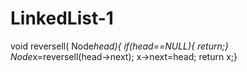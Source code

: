 # LinkedList-1

void reversell( Node*head){
if(head==NULL){
return;}
Node*x=reversell(head->next);
x->next=head;
return x;}
